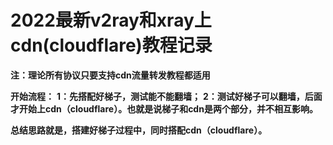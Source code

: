 # 2022最新v2ray和xray上cdn(cloudflare)教程记录

**注：理论所有协议只要支持cdn流量转发教程都适用**

**开始流程：**
**1：先搭配好梯子，测试能不能翻墙；**
**2：测试好梯子可以翻墙，后面才开始上cdn（cloudflare）。也就是说梯子和cdn是两个部分，并不相互影响。**

**总结思路就是，搭建好梯子过程中，同时搭配cdn（cloudflare）。**
